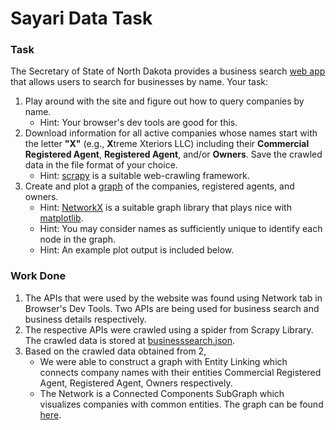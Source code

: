 # Sayari Data Task


### Task
The Secretary of State of North Dakota provides a business search [web app](https://firststop.sos.nd.gov/search/business) that allows users to search for businesses by name. 
Your task:
1. Play around with the site and figure out how to query companies by name.
    - Hint: Your browser's dev tools are good for this.
2. Download information for all active companies whose names start with the letter **"X"** (e.g., **X**treme Xteriors LLC) including their **Commercial Registered Agent**, **Registered Agent**, and/or **Owners**. Save the crawled data in the file format of your choice.
   - Hint: [scrapy](https://github.com/scrapy/scrapy) is a suitable web-crawling framework.
3. Create and plot a [graph](https://en.wikipedia.org/wiki/Graph_theory) of the companies, registered agents, and owners.
   - Hint: [NetworkX](https://networkx.github.io/documentation/stable/index.html) is a suitable graph library that plays nice with [matplotlib](https://matplotlib.org/).
   - Hint: You may consider names as sufficiently unique to identify each node in the graph.
   - Hint: An example plot output is included below.


### Work Done
1. The APIs that were used by the website was found using Network tab in Browser's Dev Tools. Two APIs are being used for business search and business details respectively.
2. The respective APIs were crawled using a spider from Scrapy Library. The crawled data is stored at [businesssearch.json](./webapp_crawl_sayari/businesssearch.json).
3. Based on the crawled data obtained from 2, 
    * We were able to construct a graph with Entity Linking which connects company names with their entities Commercial Registered Agent, Registered Agent, Owners respectively.
    * The Network is a Connected Components SubGraph which visualizes companies with common entities. The graph can be found [here](connected.png).




